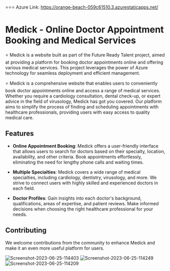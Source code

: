 

⭐⭐⭐ Azure Link: https://orange-beach-059c61510.3.azurestaticapps.net/

# Medick - Online Doctor Appointment Booking and Medical Services

⭐ Medick is a website built as part of the Future Ready Talent project, aimed at providing a platform for booking doctor appointments online and offering various medical services. This project leverages the power of Azure technology for seamless deployment and efficient management. 

⭐ Medick is a comprehensive website that enables users to conveniently book doctor appointments online and access a range of medical services. Whether you require a cardiology consultation, dental check-up, or expert advice in the field of virusology, Medick has got you covered. Our platform aims to simplify the process of finding and scheduling appointments with healthcare professionals, providing users with easy access to quality medical care.

## Features

- **Online Appointment Booking**: Medick offers a user-friendly interface that allows users to search for doctors based on their specialty, location, availability, and other criteria. Book appointments effortlessly, eliminating the need for lengthy phone calls and waiting times.

- **Multiple Specialties**: Medick covers a wide range of medical specialties, including cardiology, dentistry, virusology, and more. We strive to connect users with highly skilled and experienced doctors in each field.

- **Doctor Profiles**: Gain insights into each doctor's background, qualifications, areas of expertise, and patient reviews. Make informed decisions when choosing the right healthcare professional for your needs.


## Contributing

We welcome contributions from the community to enhance Medick and make it an even more useful platform for users.

![Screenshot-2023-06-25-114403](https://github.com/msujan07/FTR-project/assets/122961926/a355ecd0-87c7-4e90-805c-5cdf7a07378f)
![Screenshot-2023-06-25-114249](https://github.com/msujan07/FTR-project/assets/122961926/f1b480af-c4c1-48b1-a8c9-d9754bc33312)
![Screenshot-2023-06-25-114209](https://github.com/msujan07/FTR-project/assets/122961926/62732f71-90e1-4111-ab98-7865cfa899a4)


